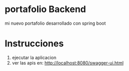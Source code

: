 # portafolio Backend
mi nuevo portafolio desarrollado con spring boot
# Instrucciones
1. ejecutar la aplicacion
2. ver las apis en: [http://localhost:8080/swagger-ui.html](http://localhost:8080/swagger-ui.html)